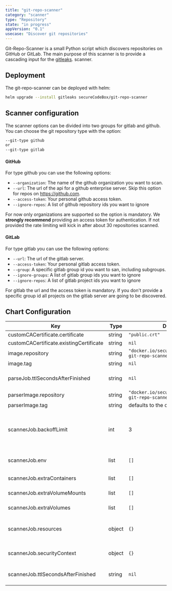```yaml
---
title: "git-repo-scanner"
category: "scanner"
type: "Repository"
state: "in progress"
appVersion: "0.1"
usecase: "Discover git repositories"
---
```


Git-Repo-Scanner is a small Python script which discovers repositories on GitHub or GitLab. The main purpose of this scanner
is to provide a cascading input for the [gitleaks](https://github.com/secureCodeBox/secureCodeBox/tree/main/scanners/gitleaks).
 scanner.

## Deployment

The  git-repo-scanner can be deployed with helm:

```bash
helm upgrade --install gitleaks secureCodeBox/git-repo-scanner
```

## Scanner configuration

The scanner options can be divided into two groups for gitlab and github. You can choose the git
repository type with the option:

```bash
--git-type github
or
--git-type gitlab
```

#### GitHub
For type github you can use the following options:
- `--organization`: The name of the github organization you want to scan.
- `--url`: The url of the api for a github enterprise server. Skip this option for repos on <https://github.com>.
- `--access-token`: Your personal github access token.
- `--ignore-repos`: A list of github repository ids you want to ignore

For now only organizations are supported so the option is mandatory. We **strongly recommend** providing an access token
for authentication. If not provided the rate limiting will kick in after about 30 repositories scanned.

#### GitLab
For type gitlab you can use the following options:
- `--url`: The url of the gitlab server.
- `--access-token`: Your personal gitlab access token.
- `--group`: A specific gitlab group id you want to san, including subgroups.
- `--ignore-groups`: A list of gitlab group ids you want to ignore
- `--ignore-repos`: A list of gitlab project ids you want to ignore

For gitlab the url and the access token is mandatory. If you don't provide a specific group id all projects
on the gitlab server are going to be discovered.

## Chart Configuration

| Key | Type | Default | Description |
|-----|------|---------|-------------|
| customCACertificate.certificate | string | `"public.crt"` |  |
| customCACertificate.existingCertificate | string | `nil` |  |
| image.repository | string | `"docker.io/securecodebox/scanner-git-repo-scanner"` | Container Image to run the scan |
| image.tag | string | `nil` | defaults to the charts version |
| parseJob.ttlSecondsAfterFinished | string | `nil` | seconds after which the kubernetes job for the parser will be deleted. Requires the Kubernetes TTLAfterFinished controller: https://kubernetes.io/docs/concepts/workloads/controllers/ttlafterfinished/ |
| parserImage.repository | string | `"docker.io/securecodebox/parser-git-repo-scanner"` | Parser image repository |
| parserImage.tag | string | defaults to the charts version | Parser image tag |
| scannerJob.backoffLimit | int | 3 | There are situations where you want to fail a scan Job after some amount of retries due to a logical error in configuration etc. To do so, set backoffLimit to specify the number of retries before considering a scan Job as failed. (see: https://kubernetes.io/docs/concepts/workloads/controllers/job/#pod-backoff-failure-policy) |
| scannerJob.env | list | `[]` | Optional environment variables mapped into each scanJob (see: https://kubernetes.io/docs/tasks/inject-data-application/define-environment-variable-container/) |
| scannerJob.extraContainers | list | `[]` | Optional additional Containers started with each scanJob (see: https://kubernetes.io/docs/concepts/workloads/pods/init-containers/) |
| scannerJob.extraVolumeMounts | list | `[]` | Optional VolumeMounts mapped into each scanJob (see: https://kubernetes.io/docs/concepts/storage/volumes/) |
| scannerJob.extraVolumes | list | `[]` | Optional Volumes mapped into each scanJob (see: https://kubernetes.io/docs/concepts/storage/volumes/) |
| scannerJob.resources | object | `{}` | CPU/memory resource requests/limits (see: https://kubernetes.io/docs/tasks/configure-pod-container/assign-memory-resource/, https://kubernetes.io/docs/tasks/configure-pod-container/assign-cpu-resource/) |
| scannerJob.securityContext | object | `{}` | Optional securityContext set on scanner container (see: https://kubernetes.io/docs/tasks/configure-pod-container/security-context/) |
| scannerJob.ttlSecondsAfterFinished | string | `nil` | seconds after which the kubernetes job for the scanner will be deleted. Requires the Kubernetes TTLAfterFinished controller: https://kubernetes.io/docs/concepts/workloads/controllers/ttlafterfinished/ |

